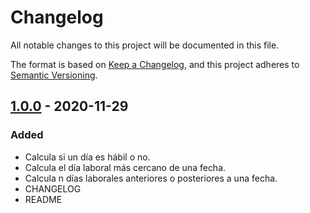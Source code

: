 # Changelog

All notable changes to this project will be documented in this file.

The format is based on [Keep a Changelog](https://keepachangelog.com/en/1.0.0/),
and this project adheres to [Semantic Versioning](https://semver.org/spec/v2.0.0.html).

## [1.0.0] - 2020-11-29

### Added

- Calcula si un día es hábil o no.
- Calcula el día laboral más cercano de una fecha.
- Calcula n días laborales anteriores o posteriores a una fecha.
- CHANGELOG
- README

[1.0.0]: https://github.com/Storage-Availability-Solutions/colombia-holidays-tool/compare/v1.0.0...HEAD